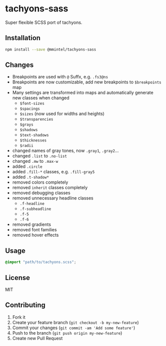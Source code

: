 # tachyons-sass

Super flexible SCSS port of tachyons.

## Installation

```bash
npm install --save @mmintel/tachyons-sass
```

## Changes

* Breakpoints are used with `@` Suffx, e.g. `.fs3@ns`
* Breakpoints are now customizable, add new breakpoints to `$breakpoints` map
* Many settings are transformed into maps and automatically generate new classes when changed
    - `$font-sizes`
    - `$spacings`
    - `$sizes` (now used for widths and heights)
    - `$transparencies`
    - `$grays`
    - `$shadows`
    - `$text-shadows`
    - `$thicknesses`
    - `$radii`
* changed names of gray tones, now `.gray1`, `.gray2`...
* changed `.list` to `.no-list`
* changed `.mw` to `.max-w`
* added `.circle`
* added `.fill-*` classes, e.g. `.fill-gray5`
* added `.t-shadow*`
* removed colors completely
* removed `inherit` classes completely
* removed debugging classes
* removed unnecessary headline classes
    - `.f-headline`
    - `.f-subheadline`
    - `.f-5`
    - `.f-6`
* removed gradients
* removed font families
* removed hover effects

## Usage

```scss
@import "path/to/tachyons.scss";
```

## License

MIT

## Contributing

1. Fork it
2. Create your feature branch (`git checkout -b my-new-feature`)
3. Commit your changes (`git commit -am 'Add some feature'`)
4. Push to the branch (`git push origin my-new-feature`)
5. Create new Pull Request
